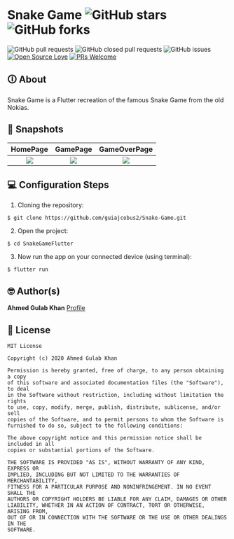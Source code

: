 # Snake Game ![GitHub stars](https://img.shields.io/github/stars/guijacobus2/Snake-Game?style=social) ![GitHub forks](https://img.shields.io/github/forks/guijacobus2/Snake-Game?style=social) 
![GitHub pull requests](https://img.shields.io/github/issues-pr/guijacobus2/Snake-Game) ![GitHub closed pull requests](https://img.shields.io/github/issues-pr-closed/guijacobus2/Snake-Game) ![GitHub issues](https://img.shields.io/github/issues-raw/guijacobus2/Snake-Game) [![Open Source Love](https://badges.frapsoft.com/os/v2/open-source.svg?v=103)](https://github.com/guijacobus2/Snake-Game) [![PRs Welcome](https://img.shields.io/badge/PRs-welcome-brightgreen.svg?style=flat-square)](http://makeapullrequest.com)


## 🛈 About
Snake Game is a Flutter recreation of the famous Snake Game from the old Nokias.

## 📸 Snapshots

HomePage               |  GamePage               | GameOverPage               
:-------------------------:|:-------------------------:|:-------------------------:
![](/snapshots/snapshot1)|![](/snapshots/snapshot2)|![](/snapshots/snapshot3)|

## 💻 Configuration Steps
1. Cloning the repository:

```
$ git clone https://github.com/guiajcobus2/Snake-Game.git
```

2. Open the project:

`$ cd SnakeGameFlutter`

3. Now run the app on your connected device (using terminal):

`$ flutter run`

## 🤓 Author(s)
**Ahmed Gulab Khan** [Profile](https://github.com/ahmedgulabkhan)

## 🔖 License
```
MIT License

Copyright (c) 2020 Ahmed Gulab Khan

Permission is hereby granted, free of charge, to any person obtaining a copy
of this software and associated documentation files (the "Software"), to deal
in the Software without restriction, including without limitation the rights
to use, copy, modify, merge, publish, distribute, sublicense, and/or sell
copies of the Software, and to permit persons to whom the Software is
furnished to do so, subject to the following conditions:

The above copyright notice and this permission notice shall be included in all
copies or substantial portions of the Software.

THE SOFTWARE IS PROVIDED "AS IS", WITHOUT WARRANTY OF ANY KIND, EXPRESS OR
IMPLIED, INCLUDING BUT NOT LIMITED TO THE WARRANTIES OF MERCHANTABILITY,
FITNESS FOR A PARTICULAR PURPOSE AND NONINFRINGEMENT. IN NO EVENT SHALL THE
AUTHORS OR COPYRIGHT HOLDERS BE LIABLE FOR ANY CLAIM, DAMAGES OR OTHER
LIABILITY, WHETHER IN AN ACTION OF CONTRACT, TORT OR OTHERWISE, ARISING FROM,
OUT OF OR IN CONNECTION WITH THE SOFTWARE OR THE USE OR OTHER DEALINGS IN THE
SOFTWARE.
```
